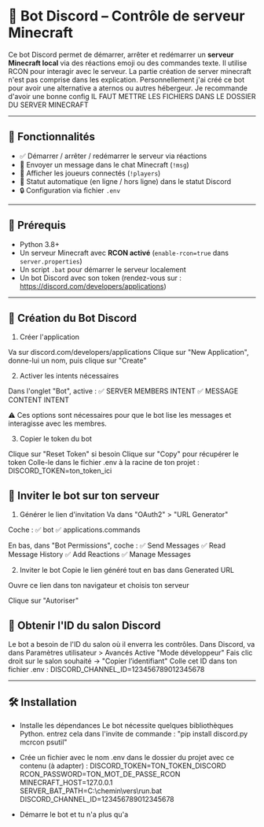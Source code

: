 # 🤖 Bot Discord – Contrôle de serveur Minecraft

Ce bot Discord permet de démarrer, arrêter et redémarrer un **serveur Minecraft local** via des réactions emoji ou des commandes texte. Il utilise RCON pour interagir avec le serveur.
La partie création de server minecraft n'est pas comprise dans les explication. Personnellement j'ai créé ce bot pour avoir une alternative a aternos ou autres hébergeur. Je recommande d'avoir une bonne config
IL FAUT METTRE LES FICHIERS DANS LE DOSSIER DU SERVER MINECRAFT

---

## 🚀 Fonctionnalités

- ✅ Démarrer / arrêter / redémarrer le serveur via réactions
- 📢 Envoyer un message dans le chat Minecraft (`!msg`)
- 👥 Afficher les joueurs connectés (`!players`)
- 🔁 Statut automatique (en ligne / hors ligne) dans le statut Discord
- 🔒 Configuration via fichier `.env`

---

## 🧩 Prérequis

- Python 3.8+
- Un serveur Minecraft avec **RCON activé** (`enable-rcon=true` dans `server.properties`)
- Un script `.bat` pour démarrer le serveur localement
- Un bot Discord avec son token (rendez-vous sur : https://discord.com/developers/applications)

---
## 🤖 Création du Bot Discord

1. Créer l'application

Va sur discord.com/developers/applications
Clique sur "New Application", donne-lui un nom, puis clique sur "Create"

2. Activer les intents nécessaires

Dans l'onglet "Bot", active :
✅ SERVER MEMBERS INTENT
✅ MESSAGE CONTENT INTENT

⚠️ Ces options sont nécessaires pour que le bot lise les messages et interagisse avec les membres.

3. Copier le token du bot

Clique sur "Reset Token" si besoin
Clique sur "Copy" pour récupérer le token
Colle-le dans le fichier .env à la racine de ton projet : DISCORD_TOKEN=ton_token_ici

## 📩 Inviter le bot sur ton serveur
1. Générer le lien d'invitation
Va dans "OAuth2" > "URL Generator"

Coche :
✅ bot
✅ applications.commands

En bas, dans "Bot Permissions", coche :
✅ Send Messages
✅ Read Message History
✅ Add Reactions
✅ Manage Messages

2. Inviter le bot
Copie le lien généré tout en bas dans Generated URL

Ouvre ce lien dans ton navigateur et choisis ton serveur

Clique sur "Autoriser"

## 🔎 Obtenir l'ID du salon Discord
Le bot a besoin de l'ID du salon où il enverra les contrôles.
Dans Discord, va dans Paramètres utilisateur > Avancés
Active "Mode développeur"
Fais clic droit sur le salon souhaité → "Copier l’identifiant"
Colle cet ID dans ton fichier .env : DISCORD_CHANNEL_ID=123456789012345678

---

## 🛠️ Installation

- Installe les dépendances
Le bot nécessite quelques bibliothèques Python.
entrez cela dans l'invite de commande : "pip install discord.py mcrcon psutil"

- Crée un fichier avec le nom .env dans le dossier du projet avec ce contenu (à adapter) :
DISCORD_TOKEN=TON_TOKEN_DISCORD
RCON_PASSWORD=TON_MOT_DE_PASSE_RCON
MINECRAFT_HOST=127.0.0.1
SERVER_BAT_PATH=C:\chemin\vers\run.bat
DISCORD_CHANNEL_ID=123456789012345678

- Démarre le bot et tu n'a plus qu'a
